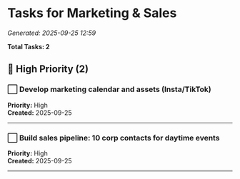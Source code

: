# Tasks for Marketing & Sales

*Generated: 2025-09-25 12:59*

**Total Tasks: 2**

## 🔴 High Priority (2)

### ⬜ Develop marketing calendar and assets (Insta/TikTok)

**Priority:** High  
**Created:** 2025-09-25  

---

### ⬜ Build sales pipeline: 10 corp contacts for daytime events

**Priority:** High  
**Created:** 2025-09-25  

---

